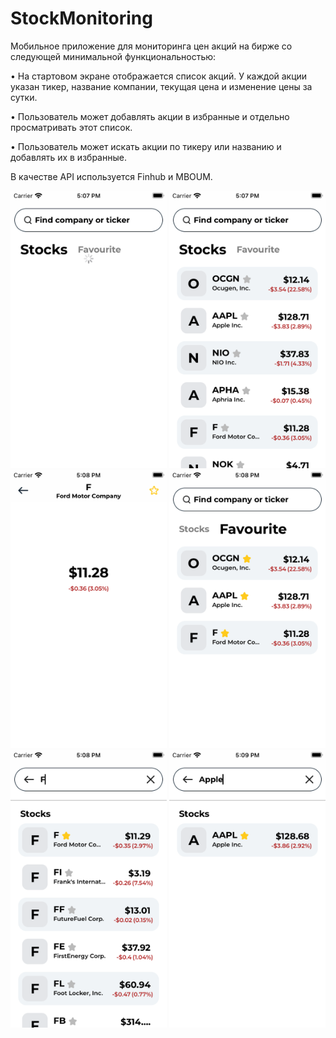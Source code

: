 # StockMonitoring

Мобильное приложение для мониторинга цен акций на бирже со следующей минимальной функциональностью:

• На стартовом экране отображается список акций. У каждой акции указан тикер, название компании, текущая цена и изменение цены за сутки.

• Пользователь может добавлять акции в избранные и отдельно просматривать этот список.

• Пользователь может искать акции по тикеру или названию и добавлять их в избранные.

В качестве API используется Finhub и MBOUM.

<div align="center">
<img src="stockScreen/screen1.png" width="250">
<img src="stockScreen/screen2.png" width="250">
<img src="stockScreen/screen3.png" width="250">
<img src="stockScreen/screen4.png" width="250">
<img src="stockScreen/screen5.png" width="250">
<img src="stockScreen/screen6.png" width="250">
</div>
